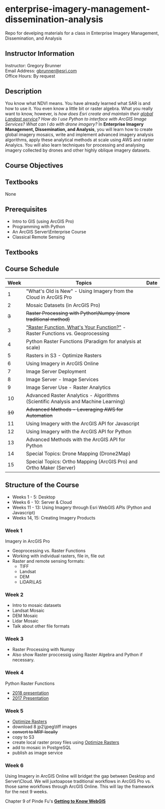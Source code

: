 # enterprise-imagery-management-dissemination-analysis
Repo for develping materials for a class in Enterprise Imagery Management, Dissemination, and Analysis

## Instructor Information
Instructor:	Gregory Brunner  
Email Address:	gbrunner@esri.com  
Office Hours:	By request  

## Description
You know what NDVI means. You have already learned what SAR is and how to use it. You even know a little bit or raster algebra. What you really want to know, however, is *how does Esri create and maintain their [global Landast service](https://aws.amazon.com/earth/)?*  *How do I use Python to interface with ArcGIS Image Services?* *What can I do with drone imagery?*  In **Enterprise Imagery Management, Dissemination, and Analysis**, you will learn how to create global imagery mosaics, write and implement advanced imagery analysis algorithms, apply these analytical methods at scale using AWS and raster Analyics. You will also learn techniques for processing and analysing imagery collected by drones and other highly oblique imagery datasets.

## Course Objectives

## Textbooks
None

## Prerequisites
- Intro to GIS (using ArcGIS Pro)
- Programming with Python
- An ArcGIS Server\Enterprise Course
- Classical Remote Sensing

## Textbooks

## Course Schedule
| Week    | Topics | Date |
|---------|--------| ---- |
| 1    | "What's Old is New" - Using Imagery from the Cloud in ArcGIS Pro|
| 2    | Mosaic Datasets (in ArcGIS Pro) |
| ~~3~~  | ~~Raster Processing with Python\Numpy (more traditional method)~~ |
| 3    | ["Raster Function, What's Your Function?"](https://www.youtube.com/watch?v=RPoBE-E8VOc) - Raster Functions vs. Geoprocessing |
| 4    | Python Raster Functions (Paradigm for analysis at scale) |
| 5    | Rasters in S3 - Optimize Rasters|
| 6    | Using Imagery in ArcGIS Online |
| 7    | Image Server Deployment |
| 8    | Image Server - Image Services |
| 9    | Image Server Use - Raster Analytics |
| 10   | Advanced Raster Analytics - Algorithms (Scientific Analysis and Machine Learning) |
| ~~10~~   |~~Advanced Methods - Leveraging AWS for Automation~~ |
| 11   | Using Imagery with the ArcGIS API for Javascript |
| 12   | Using Imagery with the ArcGIS API for Python |
| 13   | Advanced Methods with the ArcGIS API for Python |
| 14   | Special Topics: Drone Mapping (Drone2Map) |
| 15   | Special Topics: Ortho Mapping (ArcGIS Pro) and Ortho Maker (Server) |

## Structure of the Course
- Weeks 1 - 5: Desktop
- Weeks 6 - 10: Server & Cloud
- Weeks 11 - 13: Using Imagery through Esri WebGIS APIs (Python and Javascript)
- Weeks 14, 15: Creating Imagery Products

### Week 1
Imagery in ArcGIS Pro
- Geoprocessing vs. Raster Functions
- Working with individual rasters, file in, file out
- Raster and remote sensing formats:
  - TIFF
  - Landsat
  - DEM
  - LiDAR\LAS
  
### Week 2
- Intro to mosaic datasets
- Landsat Mosaic
- DEM Mosaic
- Lidar Mosaic
- Talk about other file formats

### Week 3
- Raster Processing with Numpy
- Also show Raster proccessig using Raster Algebra and Python if necessary.

### Week 4
Python Raster Functions
- [2018  presentation](https://www.youtube.com/watch?v=XBMZfjGn_UY)
- [2017 Presentation](https://www.youtube.com/watch?v=OgwnKRrVHN0)

### Week 5
- [Optimize Rasters](https://github.com/Esri/OptimizeRasters/)
- download 8 jp2\jpeg\tiff images 
- ~~convert to MRF locally~~
- copy to S3
- create local raster proxy files using [Optimize Rasters](https://github.com/Esri/OptimizeRasters/)
- add to mosaic in PostgreSQL
- publish as image service

### Week 6
Using Imagery in ArcGIS Online will bridget the gap between Desktop and Server\Cloud. We will juxtoapose traditional workflows in ArcGIS Pro vs. those same workflows through ArcGIS Online. This will lay the framework for the next 9 weeks.

Chapter 9 of Pinde Fu's [**Getting to Know WebGIS**](https://esripress.esri.com/storage/esripress/images/353/gtkwebgis_third_toc.pdf)


